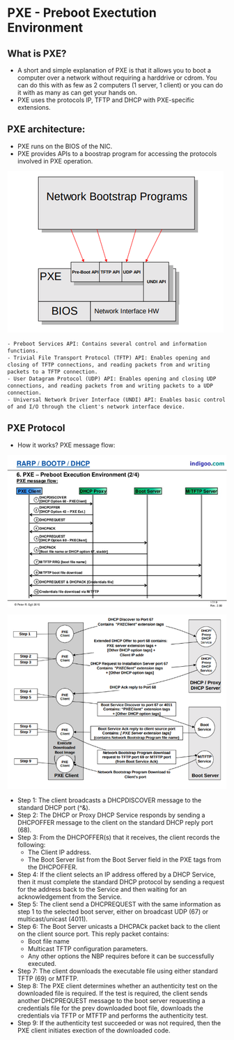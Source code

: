 # PXE - Preboot Exectution Environment

## What is PXE?

- A short and simple explanation of PXE is that it allows you to boot a computer over a network without requiring a harddrive or cdrom. You can do this with as few as 2 computers (1 server, 1 client) or you can do it with as many as can get your hands on.
- PXE uses the protocols IP, TFTP and DHCP with PXE-specific extensions.

## PXE architecture:
- PXE runs on the BIOS of the NIC.
- PXE provides APIs to a boostrap program for accessing the protocols involved in PXE operation.

![PXE APIs](./imgs/PXE_APIs.png)

    - Preboot Services API: Contains several control and information functions.
    - Trivial File Transport Protocol (TFTP) API: Enables opening and closing of TFTP connections, and reading packets from and writing packets to a TFTP connection.
    - User Datagram Protocol (UDP) API: Enables opening and closing UDP connections, and reading packets from and writing packets to a UDP connection.
    - Universal Network Driver Interface (UNDI) API: Enables basic control of and I/O through the client's network interface device.

## PXE Protocol

- How it works? PXE message flow:

![PXE message flow](./imgs/PXE_message_flow.jpg)

![PXE Boot](./imgs/PXE_Boot.png)

- Step 1: The client broadcasts a DHCPDISCOVER message to the standard DHCP port (^&).
- Step 2: The DHCP or Proxy DHCP Service responds by sending a DHCPOFFER message to the client on the standard DHCP reply port (68).
- Step 3: From the DHCPOFFER(s) that it receives, the client records the following:
    - The Client IP address.
    - The Boot Server list from the Boot Server field in the PXE tags from the DHCPOFFER.
- Step 4: If the client selects an IP address offered by a DHCP Service, then it must complete the standard DHCP protocol by sending a request for the address back to the Service and then waiting for an acknowledgement from the Service.
- Step 5: The client send a DHCPREQUEST with the same information as step 1 to the selected boot server, either on broadcast UDP (67) or multicast/unicast (4011).
- Step 6: The Boot Server unicasts a DHCPACk packet back to the client on the client source port. This reply packet contains:
    - Boot file name
    - Multicast TFTP configuration parameters.
    - Any other options the NBP requires before it can be successfully executed.
- Step 7: The client downloads the executable file using either standard TFTP (69) or MTFTP.
- Step 8: The PXE client determines whether an authenticity test on the downloaded file is required. If the test is required, the client sends another DHCPREQUEST message to the boot server requesting a credentials file for the prev downloaded boot file, downloads the credentials via TFTP or MTFTP and performs the authenticity test.
- Step 9: If the authenticity test succeeded or was not required, then the PXE client initiates exection of the downloaded code.
